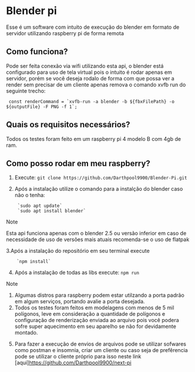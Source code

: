 # Blender pi
Esse é um software com intuito de execução do blender em formato de servidor utilizando raspberry pi de forma remota

## Como funciona?
Pode ser feita conexão via wifi utilizando esta api, o blender está configurado para uso de tela virtual pois o intuito é rodar apenas em servidor, porém se você deseja rodalo de forma com que possa ver a render sem precisar de um cliente apenas remova o comando xvfb run do seguinte trecho:

```  const renderCommand = `xvfb-run -a blender -b ${fbxFilePath} -o ${outputFile} -F PNG -f 1`; ```

## Quais os requisitos necessários?
Todos os testes foram feito em um raspberry pi 4 modelo B com 4gb de ram.

## Como posso rodar em meu raspberry?

1. Execute:
        `git clone https://github.com/Darthpool9900/Blender-Pi.git`

2. Após a instalação utilize o comando para a instalção do blender caso não o tenha:

        `sudo apt update`
        `sudo apt install blender`
>[!NOTE]
>Esta api funciona apenas com o blender 2.5 ou versão inferior em caso de necessidade de uso de versões mais atuais recomenda-se o uso de flatpak

3.Após a instalação do repositório em seu terminal execute

        `npm install`

4. Após a instalação de todas as libs execute:
        `npm run`

>[!NOTE]
>1. Algumas distros para raspberry podem estar utilzando a porta padrão em algum serviços, portando avalie a porta desejada.
>2. Todos os testes foram feitos em modelagens com menos de 5 mil polígonos, leve em consideração a quantidade de polígonos e configuração de renderização enviada ao arquivo pois você podera sofre super aquecimento em seu aparelho se não for devidamente montado.

5. Para fazer a execução de envios de arquivos pode se utilizar sofwares como postman e insomnia, criar um cliente ou caso seja de prefêrencia pode se utilizar o cliente próprio para isso neste link [aqui]https://github.com/Darthpool9900/next-pi
